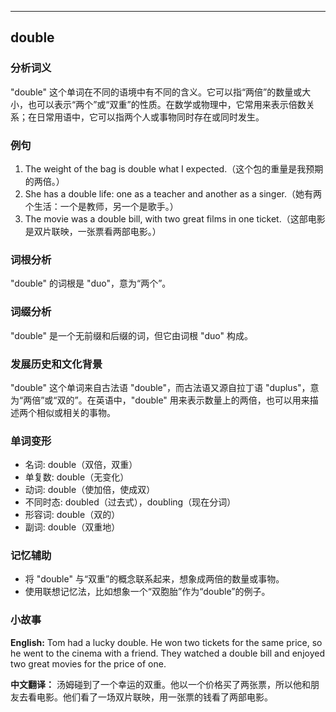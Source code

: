 
---------------
## double
### 分析词义
"double" 这个单词在不同的语境中有不同的含义。它可以指“两倍”的数量或大小，也可以表示“两个”或“双重”的性质。在数学或物理中，它常用来表示倍数关系；在日常用语中，它可以指两个人或事物同时存在或同时发生。

### 例句
1. The weight of the bag is double what I expected.（这个包的重量是我预期的两倍。）
2. She has a double life: one as a teacher and another as a singer.（她有两个生活：一个是教师，另一个是歌手。）
3. The movie was a double bill, with two great films in one ticket.（这部电影是双片联映，一张票看两部电影。）

### 词根分析
"double" 的词根是 "duo"，意为“两个”。

### 词缀分析
"double" 是一个无前缀和后缀的词，但它由词根 "duo" 构成。

### 发展历史和文化背景
"double" 这个单词来自古法语 "double"，而古法语又源自拉丁语 "duplus"，意为“两倍”或“双的”。在英语中，"double" 用来表示数量上的两倍，也可以用来描述两个相似或相关的事物。

### 单词变形
- 名词: double（双倍，双重）
- 单复数: double（无变化）
- 动词: double（使加倍，使成双）
- 不同时态: doubled（过去式），doubling（现在分词）
- 形容词: double（双的）
- 副词: double（双重地）

### 记忆辅助
- 将 "double" 与“双重”的概念联系起来，想象成两倍的数量或事物。
- 使用联想记忆法，比如想象一个“双胞胎”作为“double”的例子。

### 小故事
**English:**
Tom had a lucky double. He won two tickets for the same price, so he went to the cinema with a friend. They watched a double bill and enjoyed two great movies for the price of one.

**中文翻译：**
汤姆碰到了一个幸运的双重。他以一个价格买了两张票，所以他和朋友去看电影。他们看了一场双片联映，用一张票的钱看了两部电影。

